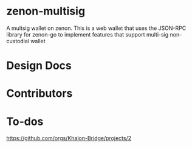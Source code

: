 # zenon-multisig
A multsig wallet on zenon. This is a web wallet that uses the JSON-RPC library for zenon-go to implement features that support multi-sig non-custodial wallet

# Design Docs

# Contributors

# To-dos
https://github.com/orgs/Khalon-Bridge/projects/2
